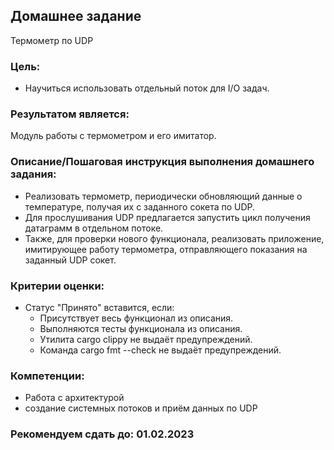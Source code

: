 ## Домашнее задание

Термометр по UDP

### Цель:

- Научиться использовать отдельный поток для I/O задач.

### Результатом является:

Модуль работы с термометром и его имитатор.


### Описание/Пошаговая инструкция выполнения домашнего задания:

- Реализовать термометр, периодически обновляющий данные о температуре, получая их с заданного сокета по UDP.
- Для прослушивания UDP предлагается запустить цикл получения датаграмм в отдельном потоке.
- Также, для проверки нового функционала, реализовать приложение, имитирующее работу термометра, отправляющего показания
 на заданный UDP сокет.


### Критерии оценки:

- Статус "Принято" вставится, если:
    - Присутствует весь функционал из описания.
    - Выполняются тесты функционала из описания.
    - Утилита cargo clippy не выдаёт предупреждений.
    - Команда cargo fmt --check не выдаёт предупреждений.

### Компетенции:
- Работа с архитектурой
- создание системных потоков и приём данных по UDP

### Рекомендуем сдать до: 01.02.2023